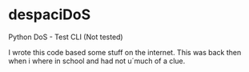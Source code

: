 # despaciDoS
Python DoS - Test CLI (Not tested)

I wrote this code based some stuff on the internet.
This was back then when i where in school and had not u´much of a clue.

